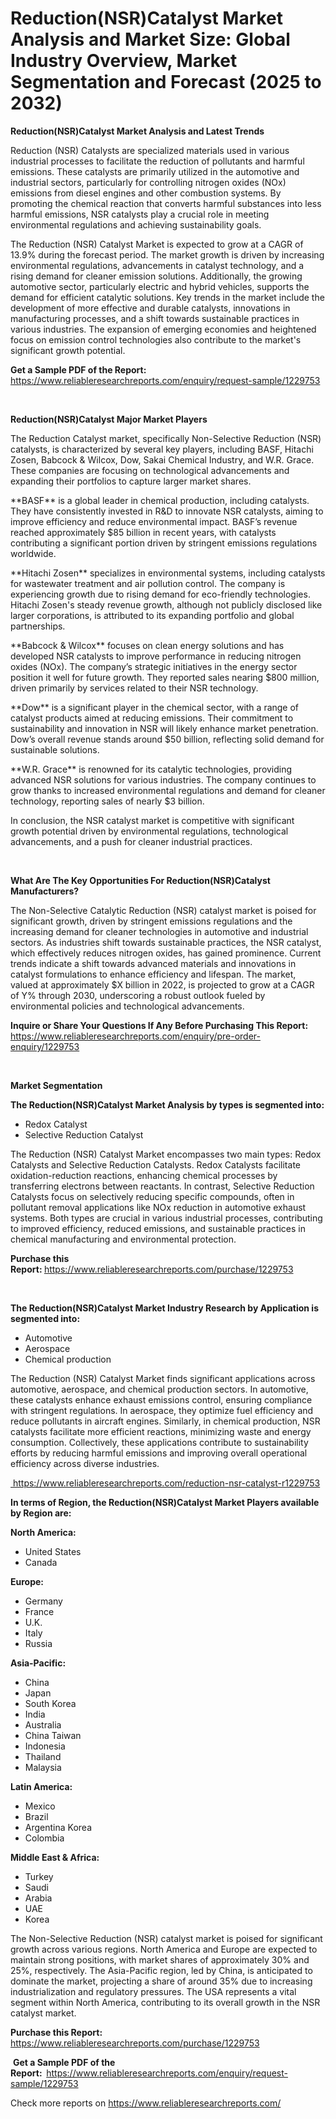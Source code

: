 <p><h1>Reduction(NSR)Catalyst Market Analysis and Market Size: Global Industry Overview, Market Segmentation and Forecast (2025 to 2032)</h1></p><p><strong>Reduction(NSR)Catalyst Market Analysis and Latest Trends</strong></p>
<p><p>Reduction (NSR) Catalysts are specialized materials used in various industrial processes to facilitate the reduction of pollutants and harmful emissions. These catalysts are primarily utilized in the automotive and industrial sectors, particularly for controlling nitrogen oxides (NOx) emissions from diesel engines and other combustion systems. By promoting the chemical reaction that converts harmful substances into less harmful emissions, NSR catalysts play a crucial role in meeting environmental regulations and achieving sustainability goals.</p><p>The Reduction (NSR) Catalyst Market is expected to grow at a CAGR of 13.9% during the forecast period. The market growth is driven by increasing environmental regulations, advancements in catalyst technology, and a rising demand for cleaner emission solutions. Additionally, the growing automotive sector, particularly electric and hybrid vehicles, supports the demand for efficient catalytic solutions. Key trends in the market include the development of more effective and durable catalysts, innovations in manufacturing processes, and a shift towards sustainable practices in various industries. The expansion of emerging economies and heightened focus on emission control technologies also contribute to the market's significant growth potential.</p></p>
<p><strong>Get a Sample PDF of the Report:&nbsp;</strong> <a href="https://www.reliableresearchreports.com/enquiry/request-sample/1229753?utm_campaign=2205&utm_medium=2&utm_source=Github&utm_content=ia&utm_term=02022025&utm_id=reductionnsrcatalyst">https://www.reliableresearchreports.com/enquiry/request-sample/1229753</a></p>
<p>&nbsp;</p>
<p><strong>Reduction(NSR)Catalyst Major Market Players</strong></p>
<p><p>The Reduction Catalyst market, specifically Non-Selective Reduction (NSR) catalysts, is characterized by several key players, including BASF, Hitachi Zosen, Babcock & Wilcox, Dow, Sakai Chemical Industry, and W.R. Grace. These companies are focusing on technological advancements and expanding their portfolios to capture larger market shares.</p><p>**BASF** is a global leader in chemical production, including catalysts. They have consistently invested in R&D to innovate NSR catalysts, aiming to improve efficiency and reduce environmental impact. BASF’s revenue reached approximately $85 billion in recent years, with catalysts contributing a significant portion driven by stringent emissions regulations worldwide.</p><p>**Hitachi Zosen** specializes in environmental systems, including catalysts for wastewater treatment and air pollution control. The company is experiencing growth due to rising demand for eco-friendly technologies. Hitachi Zosen's steady revenue growth, although not publicly disclosed like larger corporations, is attributed to its expanding portfolio and global partnerships.</p><p>**Babcock & Wilcox** focuses on clean energy solutions and has developed NSR catalysts to improve performance in reducing nitrogen oxides (NOx). The company’s strategic initiatives in the energy sector position it well for future growth. They reported sales nearing $800 million, driven primarily by services related to their NSR technology.</p><p>**Dow** is a significant player in the chemical sector, with a range of catalyst products aimed at reducing emissions. Their commitment to sustainability and innovation in NSR will likely enhance market penetration. Dow’s overall revenue stands around $50 billion, reflecting solid demand for sustainable solutions.</p><p>**W.R. Grace** is renowned for its catalytic technologies, providing advanced NSR solutions for various industries. The company continues to grow thanks to increased environmental regulations and demand for cleaner technology, reporting sales of nearly $3 billion.</p><p>In conclusion, the NSR catalyst market is competitive with significant growth potential driven by environmental regulations, technological advancements, and a push for cleaner industrial practices.</p></p>
<p>&nbsp;</p>
<p><strong>What Are The Key Opportunities For Reduction(NSR)Catalyst Manufacturers?</strong></p>
<p><p>The Non-Selective Catalytic Reduction (NSR) catalyst market is poised for significant growth, driven by stringent emissions regulations and the increasing demand for cleaner technologies in automotive and industrial sectors. As industries shift towards sustainable practices, the NSR catalyst, which effectively reduces nitrogen oxides, has gained prominence. Current trends indicate a shift towards advanced materials and innovations in catalyst formulations to enhance efficiency and lifespan. The market, valued at approximately $X billion in 2022, is projected to grow at a CAGR of Y% through 2030, underscoring a robust outlook fueled by environmental policies and technological advancements.</p></p>
<p><strong>Inquire or Share Your Questions If Any Before Purchasing This Report:</strong> <a href="https://www.reliableresearchreports.com/enquiry/pre-order-enquiry/1229753?utm_campaign=2205&utm_medium=2&utm_source=Github&utm_content=ia&utm_term=02022025&utm_id=reductionnsrcatalyst">https://www.reliableresearchreports.com/enquiry/pre-order-enquiry/1229753</a></p>
<p>&nbsp;</p>
<p><strong>Market Segmentation</strong></p>
<p><strong>The Reduction(NSR)Catalyst Market Analysis by types is segmented into:</strong></p>
<p><ul><li>Redox Catalyst</li><li>Selective Reduction Catalyst</li></ul></p>
<p><p>The Reduction (NSR) Catalyst Market encompasses two main types: Redox Catalysts and Selective Reduction Catalysts. Redox Catalysts facilitate oxidation-reduction reactions, enhancing chemical processes by transferring electrons between reactants. In contrast, Selective Reduction Catalysts focus on selectively reducing specific compounds, often in pollutant removal applications like NOx reduction in automotive exhaust systems. Both types are crucial in various industrial processes, contributing to improved efficiency, reduced emissions, and sustainable practices in chemical manufacturing and environmental protection.</p></p>
<p><strong>Purchase this Report:&nbsp;</strong><a href="https://www.reliableresearchreports.com/purchase/1229753?utm_campaign=2205&utm_medium=2&utm_source=Github&utm_content=ia&utm_term=02022025&utm_id=reductionnsrcatalyst">https://www.reliableresearchreports.com/purchase/1229753</a></p>
<p>&nbsp;</p>
<p><strong>The Reduction(NSR)Catalyst Market Industry Research by Application is segmented into:</strong></p>
<p><ul><li>Automotive</li><li>Aerospace</li><li>Chemical production</li></ul></p>
<p><p>The Reduction (NSR) Catalyst Market finds significant applications across automotive, aerospace, and chemical production sectors. In automotive, these catalysts enhance exhaust emissions control, ensuring compliance with stringent regulations. In aerospace, they optimize fuel efficiency and reduce pollutants in aircraft engines. Similarly, in chemical production, NSR catalysts facilitate more efficient reactions, minimizing waste and energy consumption. Collectively, these applications contribute to sustainability efforts by reducing harmful emissions and improving overall operational efficiency across diverse industries.</p></p>
<p><a href="https://www.reliableresearchreports.com/reduction-nsr-catalyst-r1229753?utm_campaign=2205&utm_medium=2&utm_source=Github&utm_content=ia&utm_term=02022025&utm_id=reductionnsrcatalyst">&nbsp;https://www.reliableresearchreports.com/reduction-nsr-catalyst-r1229753</a></p>
<p><strong>In terms of Region, the Reduction(NSR)Catalyst Market Players available by Region are:</strong></p>
<p>
    <p> <strong> North America: </strong>
        <ul>
            <li>United States</li>
            <li>Canada</li>
        </ul>
        </p> 
    <p> <strong> Europe: </strong>
        <ul>
            <li>Germany</li>
            <li>France</li>
            <li>U.K.</li>
            <li>Italy</li>
            <li>Russia</li>
        </ul>
        </p> 
    <p> <strong> Asia-Pacific: </strong>
        <ul>
            <li>China</li>
            <li>Japan</li>
            <li>South Korea</li>
            <li>India</li>
            <li>Australia</li>
            <li>China Taiwan</li>
            <li>Indonesia</li>
            <li>Thailand</li>
            <li>Malaysia</li>
        </ul>
        </p> 
    <p> <strong> Latin America: </strong>
        <ul>
            <li>Mexico</li>
            <li>Brazil</li>
            <li>Argentina Korea</li>
            <li>Colombia</li>
        </ul>
        </p> 
    <p> <strong> Middle East & Africa: </strong>
        <ul>
            <li>Turkey</li>
            <li>Saudi</li>
            <li>Arabia</li>
            <li>UAE</li>
            <li>Korea</li>
        </ul>
    </p>
    </p>
<p><p>The Non-Selective Reduction (NSR) catalyst market is poised for significant growth across various regions. North America and Europe are expected to maintain strong positions, with market shares of approximately 30% and 25%, respectively. The Asia-Pacific region, led by China, is anticipated to dominate the market, projecting a share of around 35% due to increasing industrialization and regulatory pressures. The USA represents a vital segment within North America, contributing to its overall growth in the NSR catalyst market.</p></p>
<p><strong>Purchase this Report: </strong><a href="https://www.reliableresearchreports.com/purchase/1229753?utm_campaign=2205&utm_medium=2&utm_source=Github&utm_content=ia&utm_term=02022025&utm_id=reductionnsrcatalyst">https://www.reliableresearchreports.com/purchase/1229753</a></p>
<p>&nbsp;<strong>Get a Sample PDF of the Report:&nbsp;&nbsp;</strong><a href="https://www.reliableresearchreports.com/enquiry/request-sample/1229753?utm_campaign=2205&utm_medium=2&utm_source=Github&utm_content=ia&utm_term=02022025&utm_id=reductionnsrcatalyst">https://www.reliableresearchreports.com/enquiry/request-sample/1229753</a></p>
<p><strong></strong></p>
<p>Check more reports on <a href="https://www.reliableresearchreports.com/?utm_campaign=2205&utm_medium=2&utm_source=Github&utm_content=ia&utm_term=02022025&utm_id=reductionnsrcatalyst">https://www.reliableresearchreports.com/</a></p>